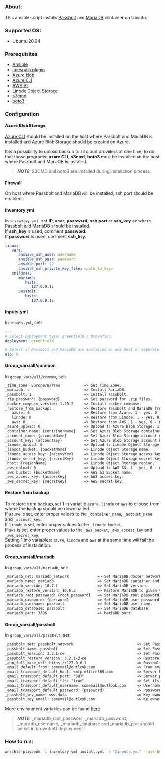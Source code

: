 ### About:
This ansible script installs [Passbolt](https://www.passbolt.com/) and [MariaDB](https://mariadb.org/) container on Ubuntu.<br/>

### Supported OS:
* Ubuntu 20.04

### Prerequisites
* [Ansible](https://docs.ansible.com/ansible/latest/index.html)
* [jmespath plugin](https://pypi.org/project/jmespath/)
* [Azure blob](https://docs.microsoft.com/en-us/cli/azure/storage/blob?view=azure-cli-latest#az_storage_blob_upload)
* [Azure CLI](https://docs.microsoft.com/en-us/cli/azure/)
* [AWS S3](https://aws.amazon.com/s3/)
* [Linode Object Storage](https://www.linode.com/docs/guides/platform/object-storage/)
* [s3cmd](https://www.linode.com/docs/guides/how-to-use-object-storage/#s3cmd)
* [boto3](https://boto3.amazonaws.com/v1/documentation/api/latest/index.html)

### Configuration

#### Azure Blob Storage
[Azure CLI](https://docs.microsoft.com/en-us/cli/azure/install-azure-cli) should be installed on the host where Passbolt and MariaDB is installed and Azure Blob Storage should be created on Azure.

It is a possibility to upload backup to all cloud providers at one time, to do that those programs: **azure CLI**, **s3cmd**, **boto3** must be installed on the host where Passbolt and MariaDB is installed.

> **_NOTE:_** S3CMD and boto3 are installed during installation process.

#### Firewall
On host where Passbolt and MariaDB will be installed, ssh port should be enabled.

#### Inventory.yml
In `inventory.yml`, set **IP**, **user**, **password**, **ssh port** or **ssh_key** on where Passbolt and MariaDB should be installed.</br>
If **ssh_key** is used, comment **password**.</br>
If **password** is used, comment **ssh_key**.</br>
```yml
linux:
   vars:
      ansible_ssh_user: username
      ansible_ssh_pass: password
      ansible_port: 22
      ansible_ssh_private_key_file: <path_to_key>
   children:
      mariadb:
         hosts:
            127.0.0.1:
      passbolt:
         hosts:
            127.0.0.1:
```

#### Inputs.yml
In `inputs.yml`, set:
```yml
---
# Select deployment type: greenfield / brownfied.
deployment: greenfield

# Select if Passbolt and MariaDB are installed on one host or seperate.
aio: 0
```

#### Group_vars/all/common
In `group_vars/all/common`, set:

```txt
_time_zone: Europe/Warsaw           => Set Time Zone.
_mariadb: 1                         => Install MariaDB.
_passbolt: 1                        => Install Passbolt.
_zip_password: {password}           => Set password for .zip files.
_docker_compose_version: 1.29.2     => Install docker-compose.
_restore_from_backup:               => Restore Passbolt and MariaDB from backup during greenfield installation.
   azure: 0                         => Restore from Azure. 1 - yes, 0 - no.
   linode: 0                        => Restore from Linode. 1 - yes, 0 - no.
   aws: 0                           => Restore from AWS. 1 - yes, 0 - no.
_azure_upload: 0                    => Upload to Azure Blob Storage. 1 - yes, 0 - no.
_container_name: {containerName}    => Set Azure Blob Storage container name.
_account_name: {accountName}        => Set Azure Blob Storage account name.
_account_key: {accountKey}          => Set Azure Blob Storage account key.
_linode_upload: 0                   => Upload to Linode Ojbect Storage. 1 - yes, 0 - no.
_linode_bucket: {bucketName}        => Linode Object Storage name.
_linode_access_key: {accessKey}     => Linode Object Storage access key.
_linode_secret_key: {secretKey}     => Linode Object Storage secret key.
_host: {regionName}                 => Linode Object Storage region.
_aws_upload: 0                      => Upload to AWS S3. 1 - yes, 0 - no.
_aws_bucket: {bucketName}           => AWS S3 Bucket name.
_aws_access_key: {accessKey}        => AWS access key.
_aws_secret_key: {secretKey}        => AWS secret key.
```

#### Restore from backup
To restore from backup, set 1 in variable `azure`, `linode` or `aws` to choose from where the backup should be downloaded.</br>
If `azure` is set, enter proper values to the `_container_name`, `_account_name` and `_account_key`.</br>
If `linode` is set, enter proper values to the `_linode_bucket`.</br>
If `aws` is set, enter proper values to the `_aws_bucket`, `_aws_access_key` and `_aws_secret_key`.</br>
Setting 1 into variables: `azure`, `linode` and `aws` at the same time will fail the process of installation.

#### Group_vars/all/mariadb
In `group_vars/all/mariadb`, set:

```txt
_mariadb_net: mariadb_network             => Set MariaDB docker network.
_mariadb_name: mariadb                    => Set MariaDB container and host name.
_mariadb_version: 10.7.1                  => Set MariaDB version.
_mariadb_restore_version: 10.6.5          => Restore MariaDB to given version when brownfield failed.
_mariadb_root_password: {root_password}   => Set MariaDB root password.
_mariadb_password: {password}             => Set MariaDB user password.
_mariadb_username: passbolt               => Set MariaDB user name.
_mariadb_database: passbolt               => Set MariaDB database.
_mariadb_port: 3306                       => MariaDB port.
```

#### Group_vars/all/passbolt
In `group_vars/all/passbolt`, set:

```txt
_passbolt_net: passbolt_network                             => Set Passbolt docker network.
_passbolt_name: passbolt                                    => Set Passbolt container and host name.
_passbolt_version: 3.3.1-ce                                 => Set Passbolt version.
_passbolt_restore_version: 3.2.1-2-ce                       => Restore Passbolt to given version when brownfield faild.
_app_full_base_url: https://127.0.0.1                       => Passbolt base url.
_email_default_from: somemail@outlook.com                   => From email address.
_email_transport_default_host: smtp.office365.com           => Server hostname.
_email_transport_default_port: "587"                        => Server port.
_email_transport_default_tls: "true"                        => Set tls.
_email_transport_default_username: somemail@outlook.com     => Username for email server auth.
_email_transport_default_password: {password}               => Password for email server auth.
_passbolt_key_name: www-data                                => Key owner name
_passbolt_key_email: somemail@outlook.com                   => Ke owner email address.
```

More environment variables can be found [here](https://help.passbolt.com/configure/environment/reference.html)

> **_NOTE:_** _mariadb_root_password, _mariadb_password, _mariadb_username, _mariadb_database and _mariadb_port should be set in brownfield deployment!

### How to run:

```bash
ansible-playbook -i inventory.yml install.yml -e "@inputs.yml" --ask-become-pass -vv
```
